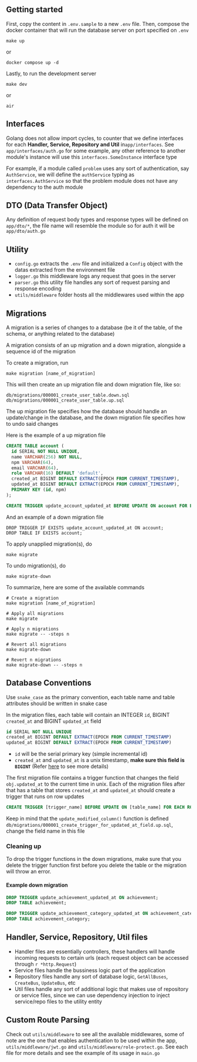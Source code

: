 ## Getting started

First, copy the content in `.env.sample` to a new `.env` file. Then, compose the docker container that will run the database server on port specified on `.env`

```
make up
```

or

```
docker compose up -d
```

Lastly, to run the development server

```
make dev
```

or

```
air
```

## Interfaces

Golang does not allow import cycles, to counter that we define interfaces for each **Handler, Service, Repository and Util** in`app/interfaces`. See `app/interfaces/auth.go` for some example, any other reference to another module's instance will use this `interfaces.SomeInstance` interface type

For example, if a module called `problem` uses any sort of authentication, say `AuthService`, we will define the `authService` typing as `interfaces.AuthService` so that the problem module does not have any dependency to the auth module

## DTO (Data Transfer Object)

Any definition of request body types and response types will be defined on `app/dto/*`, the file name will resemble the module so for auth it will be `app/dto/auth.go`

## Utility

- `config.go` extracts the `.env` file and initialized a `Config` object with the datas extracted from the environment file
- `logger.go` this middleware logs any request that goes in the server
- `parser.go` this utility file handles any sort of request parsing and response encoding
- `utils/middleware` folder hosts all the middlewares used within the app

## Migrations

A migration is a series of changes to a database (be it of the table, of the schema, or anything related to the database)

A migration consists of an up migration and a down migration, alongside a sequence id of the migration

To create a migration, run

```
make migration [name_of_migration]
```

This will then create an up migration file and down migration file, like so:

```
db/migrations/000001_create_user_table.down.sql
db/migrations/000001_create_user_table.up.sql
```

The up migration file specifies how the database should handle an update/change in the database, and the down migration file specifies how to undo said changes

Here is the example of a up migration file

```sql
CREATE TABLE account (
  id SERIAL NOT NULL UNIQUE,
  name VARCHAR(256) NOT NULL,
  npm VARCHAR(64),
  email VARCHAR(64),
  role VARCHAR(16) DEFAULT 'default',
  created_at BIGINT DEFAULT EXTRACT(EPOCH FROM CURRENT_TIMESTAMP),
  updated_at BIGINT DEFAULT EXTRACT(EPOCH FROM CURRENT_TIMESTAMP),
  PRIMARY KEY (id, npm)
);

CREATE TRIGGER update_account_updated_at BEFORE UPDATE ON account FOR EACH ROW EXECUTE PROCEDURE update_modified_column();
```

And an example of a down migration file

```psql
DROP TRIGGER IF EXISTS update_account_updated_at ON account;
DROP TABLE IF EXISTS account;
```

To apply unapplied migration(s), do

```
make migrate
```

To undo migration(s), do

```
make migrate-down
```

To summarize, here are some of the available commands

```
# Create a migration
make migration [name_of_migration]

# Apply all migrations
make migrate

# Apply n migrations
make migrate -- -steps n

# Revert all migrations
make migrate-down

# Revert n migrations
make migrate-down -- -steps n
```

## Database Conventions

Use `snake_case` as the primary convention, each table name and table attributes should be written in snake case

In the migration files, each table will contain an INTEGER `id`, BIGINT `created_at` and BIGINT `updated_at` field

```sql
id SERIAL NOT NULL UNIQUE
created_at BIGINT DEFAULT EXTRACT(EPOCH FROM CURRENT_TIMESTAMP)
updated_at BIGINT DEFAULT EXTRACT(EPOCH FROM CURRENT_TIMESTAMP)
```

- `id` will be the serial primary key (simple incremental id)
- `created_at` and `updated_at` is a unix timestamp, **make sure this field is `BIGINT`** (Refer [here](https://stackoverflow.com/questions/11799160/postgresql-field-type-for-unix-timestamp) to see more details)

The first migration file contains a trigger function that changes the field `obj.updated_at` to the current time in unix. Each of the migration files after that has a table that stores `created_at` and `updated_at` should create a trigger that runs on row updates

```sql
CREATE TRIGGER [trigger_name] BEFORE UPDATE ON [table_name] FOR EACH ROW EXECUTE PROCEDURE update_modified_column();
```

Keep in mind that the `update_modified_column()` function is defined `db/migrations/000001_create_trigger_for_updated_at_field.up.sql`, change the field name in this file

### Cleaning up

To drop the trigger functions in the down migrations, make sure that you delete the trigger function first before you delete the table or the migration will throw an error.

#### Example down migration

```sql
DROP TRIGGER update_achievement_updated_at ON achievement;
DROP TABLE achievement;

DROP TRIGGER update_achievement_category_updated_at ON achievement_category;
DROP TABLE achievement_category;
```

## Handler, Service, Repository, Util files

- Handler files are essentially controllers, these handlers will handle incoming requests to certain urls (each request object can be accessed through `r *http.Request`)
- Service files handle the bussiness logic part of the application
- Repository files handle any sort of database logic, `GetAllBuses`, `CreateBus`, `UpdateBus`, etc
- Util files handle any sort of additional logic that makes use of repository or service files, since we can use dependency injection to inject service/repo files to the utility entity

## Custom Route Parsing

Check out `utils/middleware` to see all the available middlewares, some of note are the one that enables authentication to be used within the app, `utils/middleware/jwt.go` and `utils/middleware/role-protect.go`. See each file for more details and see the example of its usage in `main.go`
